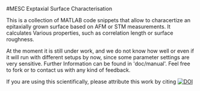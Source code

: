 #MESC Exptaxial Surface Characterisation

This is a collection of MATLAB code snippets that allow to characertize an epitaxially grown surface based on AFM or STM measurements. 
It calculates Various properties, such as correlation length or surface roughness.

At the moment it is still under work, and we do not know how well or even if it will run with different setups by now, since some parameter settings are very sensitive.
Further Information can be found in 'doc/manual'. Feel free to fork or to contact us with any kind of feedback.

If you are using this scientifically, please attribute this work by citing [![DOI](https://zenodo.org/badge/doi/10.5281/zenodo.57103.svg)](http://dx.doi.org/10.5281/zenodo.57103)

